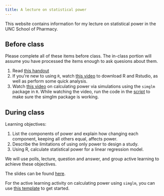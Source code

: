 ```yaml
---
title: A lecture on statistical power
---
```


This website contains information for my lecture on statistical power in the UNC School of Pharmacy.

## Before class

Please complete all of these items before class. The in-class portion will assume you have processed the items enough to ask quesions about them.

1. Read [this handout](handout.pdf)
2. If you're new to using `R`, watch [this video](https://uncch.hosted.panopto.com/Panopto/Pages/Viewer.aspx?id=7915ff30-58ee-4519-9b1d-ac8300ede6f2) to download R and Rstudio, as well as perform some quick analysis.
3. Watch [this video](https://uncch.hosted.panopto.com/Panopto/Pages/Viewer.aspx?id=3e140a97-5bf5-4a79-a8fa-adaa00fa637c) on calculating power via simulations using the `simglm` package in `R`. While watching the video, run the code in the [script](simglm_example.R) to make sure the simglm package is working.

## During class

Learning objectives:

1. List the components of power and explain how changing each component, keeping all others equal, affects power.
2. Describe the limitations of using only power to design a study.
3. Using R, calculate statistical power for a linear regression model.

We will use polls, lecture, question and answer, and group active learning to achieve these objectives.

The slides can be found [here](slides.pdf).

For the active learning activity on calculating power using `simglm`, you can use [this template](power_calculation_active_learning.R) to get started.
